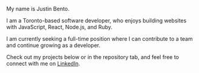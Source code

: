 My name is Justin Bento.

I am a Toronto-based software developer, who enjoys building websites with JavaScript, React, Node.js, and Ruby. 

I am currently seeking a full-time position where I can contribute to a team and continue growing as a developer.

Check out my projects below or in the repository tab, and feel free to connect with me on [LinkedIn](https://www.linkedin.com/in/justinbento/).
